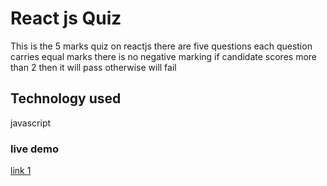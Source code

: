 # React js Quiz

This is the 5 marks quiz on reactjs there are five questions each question carries equal marks
there is no negative marking if candidate scores more than 2 then it will pass otherwise will fail

## Technology used

javascript

### live demo

[link 1](https://replit.com/@GanpatHada/Reactjs-Quiz?v=1)